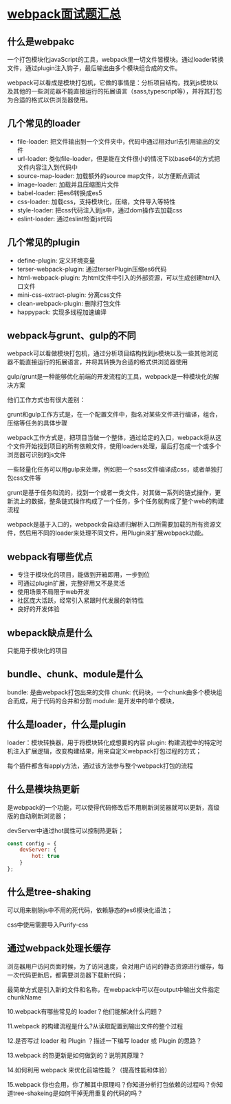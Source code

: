 # [webpack面试题汇总](https://www.jianshu.com/p/bb1e76edc71e)

## 什么是webpakc

一个打包模块化javaScript的工具，webpack里一切文件皆模块。通过loader转换文件，通过plugin注入钩子，最后输出由多个模块组合成的文件。

webpack可以看成是模块打包机，它做的事情是：分析项目结构，找到js模块以及其他的一些浏览器不能直接运行的拓展语言（sass,typescript等），并将其打包为合适的格式以供浏览器使用。

## 几个常见的loader

* file-loader: 把文件输出到一个文件夹中，代码中通过相对url去引用输出的文件
* url-loader: 类似file-loader，但是能在文件很小的情况下以base64的方式把文件内容注入到代码中
* source-map-loader: 加载额外的source map文件，以方便断点调试
* image-loader: 加载并且压缩图片文件
* babel-loader: 把es6转换成es5
* css-loader: 加载css，支持模块化，压缩，文件导入等特性
* style-loader: 把css代码注入到js中，通过dom操作去加载css
* eslint-loader: 通过eslint检查js代码

## 几个常见的plugin

* define-plugin: 定义环境变量
* terser-webpack-plugin: 通过terserPlugin压缩es6代码
* html-webpack-plugin: 为html文件中引入的外部资源，可以生成创建html入口文件
* mini-css-extract-plugin: 分离css文件
* clean-webpack-plugin: 删除打包文件
* happypack: 实现多线程加速编译

## webpack与grunt、gulp的不同

webpack可以看做模块打包机，通过分析项目结构找到js模块以及一些其他浏览器不能直接运行的拓展语言，并将其转换为合适的格式供浏览器使用

gulp/grunt是一种能够优化前端的开发流程的工具，webpack是一种模块化的解决方案

他们工作方式也有很大差别：

grunt和gulp工作方式是，在一个配置文件中，指名对某些文件进行编译，组合，压缩等任务的具体步骤

webpack工作方式是，把项目当做一个整体，通过给定的入口，webpack将从这个文件开始找到项目的所有依赖文件，使用loaders处理，最后打包成一个或多个浏览器可识别的js文件

一些轻量化任务可以用gulp来处理，例如把一个sass文件编译成css，或者单独打包css文件等

grunt是基于任务和流的，找到一个或者一类文件，对其做一系列的链式操作，更新流上的数据，整条链式操作构成了一个任务，多个任务就构成了整个web的构建流程

webpack是基于入口的，webpack会自动递归解析入口所需要加载的所有资源文件，然后用不同的loader来处理不同文件，用Plugin来扩展webpack功能。

## webpack有哪些优点

* 专注于模块化的项目，能做到开箱即用，一步到位
* 可通过plugin扩展，完整好用又不是灵活
* 使用场景不局限于web开发
* 社区庞大活跃，经常引入紧跟时代发展的新特性
* 良好的开发体验

## wbepack缺点是什么

只能用于模块化的项目

## bundle、chunk、module是什么

bundle: 是由webpack打包出来的文件
chunk: 代码块，一个chunk由多个模块组合而成，用于代码的合并和分割
module: 是开发中的单个模块，

## 什么是loader，什么是plugin

loader：模块转换器，用于将模块转化成想要的内容
plugin: 构建流程中的特定时机注入扩展逻辑，改变构建结果，用来自定义webpack打包过程的方式；

每个插件都含有apply方法，通过该方法参与整个webpack打包的流程

## 什么是模块热更新

是webpack的一个功能，可以使得代码修改后不用刷新浏览器就可以更新，高级版的自动刷新浏览器；

devServer中通过hot属性可以控制热更新；

```js
const config = {
    devServer: {
        hot: true
    } 
};
```

## 什么是tree-shaking

可以用来剔除js中不用的死代码，依赖静态的es6模块化语法；

css中使用需要导入Purify-css

## 通过webpack处理长缓存

浏览器用户访问页面时候，为了访问速度，会对用户访问的静态资源进行缓存，每一次代码更新后，都需要浏览器下载新代码；

最简单方式是引入新的文件和名称，在webpack中可以在output中输出文件指定chunkName

10.webpack有哪些常见的 loader？他们能解决什么问题？

11.webpack 的构建流程是什么?从读取配置到输出文件的整个过程

12.是否写过 loader 和 Plugin ？描述一下编写 loader 或 Plugin 的思路？

13.webpack 的热更新是如何做到的？说明其原理？

14.如何利用 webpack 来优化前端性能？（提高性能和体验）

15.webpack 你也会用，你了解其中原理吗？你知道分析打包依赖的过程吗？你知道tree-shakeing是如何干掉无用重复的代码的吗？

